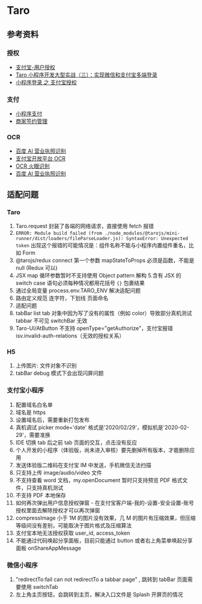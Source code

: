 # Taro

## 参考资料

### 授权

- [支付宝-用户授权](https://opendocs.alipay.com/mini/introduce/authcode)
- [Taro 小程序开发大型实战（三）：实现微信和支付宝多端登录](https://juejin.im/post/5e10118be51d454165777203)
- [小程序登录 之 支付宝授权](https://www.cnblogs.com/leechenxiang/p/9673344.html)

### 支付

- [小程序支付](https://opendocs.alipay.com/mini/00arkf)
- [商家签约管理](https://opendocs.alipay.com/isv/10292/qpukdr)

### OCR

- [百度 AI 营业执照识别](https://ai.baidu.com/ai-doc/OCR/sk3h7y3zs)
- [支付宝开放平台 OCR](https://docs.open.alipay.com/20181207111249105865)
- [OCR 火眼识别](https://docs.open.alipay.com/api_166/aft.aifin.fireeye.ocr.image.query)
- [百度 AI 营业执照识别](https://ai.baidu.com/ai-doc/OCR/sk3h7y3zs)

## 适配问题

### Taro

1. Taro.request 封装了各端的网络请求，直接使用 fetch 报错
2. `ERROR: Module build failed (from ./node_modules/@tarojs/mini-runner/dist/loaders/fileParseLoader.js): SyntaxError: Unexpected token` 出现这个报错的可能情况是：组件名称不能与小程序内置组件重名，比如 Form
3. @tarojs/redux connect 第一个参数 mapStateToProps 必须是函数，不能是 null (Redux 可以)
4. JSX map 循环参数暂时不支持使用 Object pattern 解构 5.含有 JSX 的 switch case 语句必须每种情况都用花括号 `{}` 包裹结果
5. 通过全局变量 process.env.TARO_ENV 解决适配问题
6. 路由定义规范 连字符，下划线 页面命名
7. 适配问题
8. tabBar list tab 对象中因为写了没有的属性（例如 color）导致部分真机测试 tabbar 不可见 switchBar 无效
9. Taro-UI/AtButton 不支持 openType="getAuthorize"，支付宝报错 isv.invalid-auth-relations（无效的授权关系）

### H5

1. 上传图片: 文件对象不识别
2. tabBar debug 模式下会出现闪屏问题

### 支付宝小程序

1. 配置域名白名单
2. 域名是 https
3. 设置域名后，需要重新打包发布
4. 真机调试 picker mode='date' 格式是'2020/02/29'，模拟机是'2020-02-29'，需要准换
5. IDE 切换 tab 后之前 tab 页面的交互，点击没有反应
6. 个人开发的小程序（体验版，尚未进入审核）要先删掉所有版本，才能删除应用
7. 发送体验版二维码在支付宝 IM 中发送，手机微信无法扫描
8. 只支持上传 image/audio/video 文件
9. 不支持查看 word 文档，my.openDocument 暂时只支持预览 PDF 格式文件，只支持真机测试
10. 不支持 PDF 本地保存
11. 如何再次弹出用户信息授权弹窗 - 在支付宝客户端-我的-设置-安全设置-账号授权里面去解除授权才可以再次弹窗
12. compressImage 小于 1M 的图片没有效果，几 M 的图片有压缩效果，但压缩等级间没有差别，可能取决于图片格式及压缩算法
13. 支付宝本地无法授权获取 user_id, access_token
14. 不能通过代码唤起分享面板，目前只能通过 button 或者右上角菜单唤起分享面板 onShareAppMessage

### 微信小程序

1. "redirectTo:fail can not redirectTo a tabbar page" , 跳转到 tabBar 页面需要使用 switchTab
2. 左上角主页按钮，会跳转到主页，解决入口文件是 Splash 开屏页的情况
